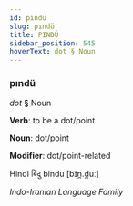 ```yaml
---
id: pındü
slug: pındü
title: PINDÜ
sidebar_position: 545
hoverText: dot § Noun
---
```


### pındü

*dot* **§** Noun

**Verb**: to be a dot/point

**Noun**: dot/point

**Modifier**: dot/point-related

Hindi बिंदु bindu [bɪ̃n̪.d̪uː]

*Indo-Iranian Language Family*